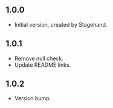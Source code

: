 ## 1.0.0

- Initial version, created by Stagehand.

## 1.0.1

- Remove null check.
- Update README links.

## 1.0.2

- Version bump.